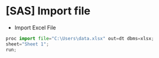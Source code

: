 # [SAS] Import file

- Import Excel File

```python
proc import file="C:\Users\data.xlsx" out=dt dbms=xlsx; 
sheet="Sheet 1"; 
run;
```